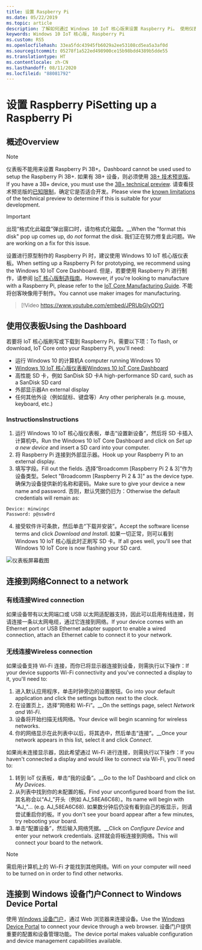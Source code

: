 ```yaml
---
title: 设置 Raspberry Pi
ms.date: 05/22/2019
ms.topic: article
description: 了解如何通过 Windows 10 IoT 核心版来设置 Raspberry Pi。 使用仪表板、连接到网络，并连接到 Windows 设备门户。
keywords: Windows 10 IoT 核心版, Raspberry Pi
ms.custom: RS5
ms.openlocfilehash: 33ea5fdc43945fb6029a2ee53108cd5ea5a3af0d
ms.sourcegitcommit: 05278f1a522ed498900ce15b98bdd4389b5dde55
ms.translationtype: HT
ms.contentlocale: zh-CN
ms.lasthandoff: 08/11/2020
ms.locfileid: "88081792"
---
```

# <a name="setting-up-a-raspberry-pi"></a><span data-ttu-id="6af27-105">设置 Raspberry Pi</span><span class="sxs-lookup"><span data-stu-id="6af27-105">Setting up a Raspberry Pi</span></span>

## <a name="overview"></a><span data-ttu-id="6af27-106">概述</span><span class="sxs-lookup"><span data-stu-id="6af27-106">Overview</span></span>

> [!NOTE]
> <span data-ttu-id="6af27-107">仪表板不能用来设置 Raspberry Pi 3B+。</span><span class="sxs-lookup"><span data-stu-id="6af27-107">Dashboard cannot be used used to setup the Raspberry Pi 3B+.</span></span> <span data-ttu-id="6af27-108">如果有 3B+ 设备，则必须使用 [3B+ 技术预览版](https://www.microsoft.com/en-us/software-download/windowsiot)。</span><span class="sxs-lookup"><span data-stu-id="6af27-108">If you have a 3B+ device, you must use the [3B+ technical preview](https://www.microsoft.com/en-us/software-download/windowsiot).</span></span> <span data-ttu-id="6af27-109">请查看技术预览版的[已知限制](https://docs.microsoft.com/windows/iot-core/troubleshooting)，确定它是否适合开发。</span><span class="sxs-lookup"><span data-stu-id="6af27-109">Please view the [known limitations](https://docs.microsoft.com/windows/iot-core/troubleshooting) of the technical preview to determine if this is suitable for your development.</span></span>

> [!IMPORTANT]
> <span data-ttu-id="6af27-110">出现“格式化此磁盘”弹出窗口时，请勿格式化磁盘。__</span><span class="sxs-lookup"><span data-stu-id="6af27-110">When the "format this disk" pop up comes up, do _not_ format the disk.</span></span> <span data-ttu-id="6af27-111">我们正在努力修复此问题。</span><span class="sxs-lookup"><span data-stu-id="6af27-111">We are working on a fix for this issue.</span></span>

<span data-ttu-id="6af27-112">设置进行原型制作的 Raspberry Pi 时，建议使用 Windows 10 IoT 核心版仪表板。</span><span class="sxs-lookup"><span data-stu-id="6af27-112">When setting up a Raspberry Pi for prototyping, we recommend using the Windows 10 IoT Core Dashboard.</span></span> <span data-ttu-id="6af27-113">但是，若要使用 Raspberry Pi 进行制作，请参阅 [IoT 核心版制造指南](https://docs.microsoft.com/windows-hardware/manufacture/iot/iot-core-manufacturing-guide)。</span><span class="sxs-lookup"><span data-stu-id="6af27-113">However, if you're looking to manufacture with a Raspberry Pi, please refer to the [IoT Core Manufacturing Guide](https://docs.microsoft.com/windows-hardware/manufacture/iot/iot-core-manufacturing-guide).</span></span> <span data-ttu-id="6af27-114">不能将创客映像用于制作。</span><span class="sxs-lookup"><span data-stu-id="6af27-114">You cannot use maker images for manufacturing.</span></span>
<br>
> [!Video https://www.youtube.com/embed/JPRUbGIyODY]

## <a name="using-the-dashboard"></a><span data-ttu-id="6af27-115">使用仪表板</span><span class="sxs-lookup"><span data-stu-id="6af27-115">Using the Dashboard</span></span>

<span data-ttu-id="6af27-116">若要将 IoT 核心版刷写或下载到 Raspberry Pi，需要以下项：</span><span class="sxs-lookup"><span data-stu-id="6af27-116">To flash, or download, IoT Core onto your Raspberry Pi, you'll need:</span></span>
* <span data-ttu-id="6af27-117">运行 Windows 10 的计算机</span><span class="sxs-lookup"><span data-stu-id="6af27-117">A computer running Windows 10</span></span> 
* [<span data-ttu-id="6af27-118">Windows 10 IoT 核心版仪表板</span><span class="sxs-lookup"><span data-stu-id="6af27-118">Windows 10 IoT Core Dashboard</span></span>](https://docs.microsoft.com/windows/iot-core/downloads)
* <span data-ttu-id="6af27-119">高性能 SD 卡，例如 SanDisk SD 卡</span><span class="sxs-lookup"><span data-stu-id="6af27-119">A high-performance SD card, such as a SanDisk SD card</span></span>
* <span data-ttu-id="6af27-120">外部显示器</span><span class="sxs-lookup"><span data-stu-id="6af27-120">An external display</span></span>
* <span data-ttu-id="6af27-121">任何其他外设（例如鼠标、键盘等）</span><span class="sxs-lookup"><span data-stu-id="6af27-121">Any other peripherals (e.g. mouse, keyboard, etc.)</span></span>

### <a name="instructions"></a><span data-ttu-id="6af27-122">Instructions</span><span class="sxs-lookup"><span data-stu-id="6af27-122">Instructions</span></span>

1. <span data-ttu-id="6af27-123">运行 Windows 10 IoT 核心版仪表板，单击“设置新设备”，然后将 SD 卡插入计算机中。</span><span class="sxs-lookup"><span data-stu-id="6af27-123">Run the Windows 10 IoT Core Dashboard and click on *Set up a new device* and insert a SD card into your computer.</span></span>
2. <span data-ttu-id="6af27-124">将 Raspberry Pi 连接到外部显示器。</span><span class="sxs-lookup"><span data-stu-id="6af27-124">Hook up your Raspberry Pi to an external display.</span></span>
3. <span data-ttu-id="6af27-125">填写字段。</span><span class="sxs-lookup"><span data-stu-id="6af27-125">Fill out the fields.</span></span> <span data-ttu-id="6af27-126">选择“Broadcomm [Raspberry Pi 2 & 3]”作为设备类型。</span><span class="sxs-lookup"><span data-stu-id="6af27-126">Select "Broadcomm [Raspberry Pi 2 & 3]" as the device type.</span></span> <span data-ttu-id="6af27-127">确保为设备提供新的名称和密码。</span><span class="sxs-lookup"><span data-stu-id="6af27-127">Make sure to give your device a new name and password.</span></span> <span data-ttu-id="6af27-128">否则，默认凭据仍旧为：</span><span class="sxs-lookup"><span data-stu-id="6af27-128">Otherwise the default credentials will remain as:</span></span>

```
Device: minwinpc
Password: p@ssw0rd
```

4. <span data-ttu-id="6af27-129">接受软件许可条款，然后单击“下载并安装”。</span><span class="sxs-lookup"><span data-stu-id="6af27-129">Accept the software license terms and click *Download and Install*.</span></span> <span data-ttu-id="6af27-130">如果一切正常，则可以看到 Windows 10 IoT 核心版此时正刷写 SD 卡。</span><span class="sxs-lookup"><span data-stu-id="6af27-130">If all goes well, you'll see that Windows 10 IoT Core is now flashing your SD card.</span></span>

![仪表板屏幕截图](../media/DeviceSetup/Dashboard-Screenshot.jpg)

## <a name="connect-to-a-network"></a><span data-ttu-id="6af27-132">连接到网络</span><span class="sxs-lookup"><span data-stu-id="6af27-132">Connect to a network</span></span>
### <a name="wired-connection"></a><span data-ttu-id="6af27-133">有线连接</span><span class="sxs-lookup"><span data-stu-id="6af27-133">Wired connection</span></span>
<span data-ttu-id="6af27-134">如果设备带有以太网端口或 USB 以太网适配器支持，因此可以启用有线连接，则请连接一条以太网电缆，通过它连接到网络。</span><span class="sxs-lookup"><span data-stu-id="6af27-134">If your device comes with an Ethernet port or USB Ethernet adapter support to enable a wired connection, attach an Ethernet cable to connect it to your network.</span></span>

### <a name="wireless-connection"></a><span data-ttu-id="6af27-135">无线连接</span><span class="sxs-lookup"><span data-stu-id="6af27-135">Wireless connection</span></span>
<span data-ttu-id="6af27-136">如果设备支持 Wi-Fi 连接，而你已将显示器连接到设备，则需执行以下操作：</span><span class="sxs-lookup"><span data-stu-id="6af27-136">If your device supports Wi-Fi connectivity and you've connected a display to it, you'll need to:</span></span>

1. <span data-ttu-id="6af27-137">进入默认应用程序，单击时钟旁边的设置按钮。</span><span class="sxs-lookup"><span data-stu-id="6af27-137">Go into your default application and click the settings button next to the clock.</span></span>
2. <span data-ttu-id="6af27-138">在设置页上，选择“网络和 Wi-Fi”。__</span><span class="sxs-lookup"><span data-stu-id="6af27-138">On the settings page, select _Network and Wi-Fi_.</span></span>
3. <span data-ttu-id="6af27-139">设备将开始扫描无线网络。</span><span class="sxs-lookup"><span data-stu-id="6af27-139">Your device will begin scanning for wireless networks.</span></span>
4. <span data-ttu-id="6af27-140">你的网络显示在此列表中以后，将其选中，然后单击“连接”。__</span><span class="sxs-lookup"><span data-stu-id="6af27-140">Once your network appears in this list, select it and click _Connect_.</span></span>

<span data-ttu-id="6af27-141">如果尚未连接显示器，因此希望通过 Wi-Fi 进行连接，则需执行以下操作：</span><span class="sxs-lookup"><span data-stu-id="6af27-141">If you haven't connected a display and would like to connect via Wi-Fi, you'll need to:</span></span>

1. <span data-ttu-id="6af27-142">转到 IoT 仪表板，单击“我的设备”。__</span><span class="sxs-lookup"><span data-stu-id="6af27-142">Go to the IoT Dashboard and click on _My Devices_.</span></span>
2. <span data-ttu-id="6af27-143">从列表中找到你的未配置的板。</span><span class="sxs-lookup"><span data-stu-id="6af27-143">Find your unconfigured board from the list.</span></span> <span data-ttu-id="6af27-144">其名称会以“AJ_”开头（例如 AJ_58EA6C68）。</span><span class="sxs-lookup"><span data-stu-id="6af27-144">Its name will begin with "AJ_"... (e.g. AJ_58EA6C68).</span></span> <span data-ttu-id="6af27-145">如果数分钟后仍没有看到自己的板显示，则请尝试重启你的板。</span><span class="sxs-lookup"><span data-stu-id="6af27-145">If you don't see your board appear after a few minutes, try rebooting your board.</span></span>
3. <span data-ttu-id="6af27-146">单击“配置设备”，然后输入网络凭据。__</span><span class="sxs-lookup"><span data-stu-id="6af27-146">Click on _Configure Device_ and enter your network credentials.</span></span> <span data-ttu-id="6af27-147">这样就会将板连接到网络。</span><span class="sxs-lookup"><span data-stu-id="6af27-147">This will connect your board to the network.</span></span>

> [!NOTE]
> <span data-ttu-id="6af27-148">需启用计算机上的 Wi-Fi 才能找到其他网络。</span><span class="sxs-lookup"><span data-stu-id="6af27-148">Wifi on your computer will need to be turned on in order to find other networks.</span></span>

## <a name="connect-to-windows-device-portal"></a><span data-ttu-id="6af27-149">连接到 Windows 设备门户</span><span class="sxs-lookup"><span data-stu-id="6af27-149">Connect to Windows Device Portal</span></span>

<span data-ttu-id="6af27-150">使用 [Windows 设备门户](../manage-your-device/DevicePortal.md)，通过 Web 浏览器来连接设备。</span><span class="sxs-lookup"><span data-stu-id="6af27-150">Use the [Windows Device Portal](../manage-your-device/DevicePortal.md) to connect your device through a web browser.</span></span> <span data-ttu-id="6af27-151">设备门户提供重要的配置和设备管理功能。</span><span class="sxs-lookup"><span data-stu-id="6af27-151">The device portal makes valuable configuration and device management capabilities available.</span></span> 
